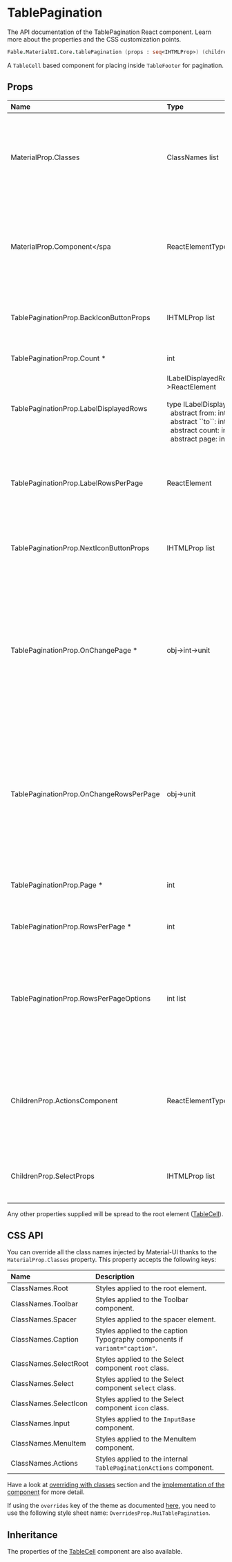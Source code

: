 # TablePagination

<p class="description">The API documentation of the TablePagination React component. Learn more about the properties and the CSS customization points.</p>

```fsharp
Fable.MaterialUI.Core.tablePagination (props : seq<IHTMLProp>) (children : seq<ReactElement>) : ReactElement
```

A `TableCell` based component for placing inside `TableFooter` for pagination.

## Props

| Name | Type | Default | Description |
|:-----|:-----|:--------|:------------|
| <span class="prop-name">MaterialProp.Classes</span> | <span class="prop-type">ClassNames list</span> |   | Override or extend the styles applied to the component.  See CSS API below for more details.  |
| <span class="prop-name">MaterialProp.Component</spa | <span class="prop-type">ReactElementType</span> | <span class="prop-default">TableCell</span> | The component used for the root node. Either a string to use a DOM element or a component. |
| <span class="prop-name">TablePaginationProp.BackIconButtonProps</span> | <span class="prop-type">IHTMLProp list</span> |   | Properties applied to the back arrow [`IconButton`](#/api/icon-button) component. |
| <span class="prop-name required">TablePaginationProp.Count *</span> | <span class="prop-type">int</span> |   | The total number of rows. |
| <span class="prop-name">TablePaginationProp.LabelDisplayedRows</span> | <span class="prop-type">ILabelDisplayedRowsArgs->ReactElement<br><br>type&nbsp;ILabelDisplayedRowsArgs&nbsp;=<br>&nbsp;&nbsp;abstract&nbsp;from:&nbsp;int<br>&nbsp;&nbsp;abstract&nbsp;&#96;&#96;to&#96;&#96;:&nbsp;int<br>&nbsp;&nbsp;abstract&nbsp;count:&nbsp;int<br>&nbsp;&nbsp;abstract&nbsp;page:&nbsp;int<br></span> | <span class="prop-default">({ from, to, count }) => `${from}-${to} of ${count}`</span> | Customize the displayed rows label. |
| <span class="prop-name">TablePaginationProp.LabelRowsPerPage</span> | <span class="prop-type">ReactElement</span> | <span class="prop-default">str "Rows per page:"</span> | Customize the rows per page label. Invoked with a `{ from, to, count, page }` object. |
| <span class="prop-name">TablePaginationProp.NextIconButtonProps</span> | <span class="prop-type">IHTMLProp list</span> |   | Properties applied to the next arrow [`IconButton`](#/api/icon-button) element. |
| <span class="prop-name required">TablePaginationProp.OnChangePage * </span> | <span class="prop-type">obj->int->unit</span> |   | Callback fired when the page is changed.<br><br>**Signature:**<br>`(event: obj) -> (page: int) -> unit`<br>*event:* The event source of the callback<br>*page:* The page selected |
| <span class="prop-name">TablePaginationProp.OnChangeRowsPerPage</span> | <span class="prop-type">obj->unit</span> |   | Callback fired when the number of rows per page is changed.<br><br>**Signature:**<br>`(event : obj) -> unit`<br>*event:* The event source of the callback |
| <span class="prop-name required">TablePaginationProp.Page *</span> | <span class="prop-type">int</span> |   | The zero-based index of the current page. |
| <span class="prop-name required">TablePaginationProp.RowsPerPage *</span> | <span class="prop-type">int</span> |   | The number of rows per page. |
| <span class="prop-name">TablePaginationProp.RowsPerPageOptions</span> | <span class="prop-type">int list</span> | <span class="prop-default">[5; 10; 25]</span> | Customizes the options of the rows per page select field. If less than two options are available, no select field will be displayed. |
| <span class="prop-name">ChildrenProp.ActionsComponent</span> | <span class="prop-type">ReactElementType</span> | <span class="prop-default">TablePaginationActions</span> | The component used for displaying the actions. Either a string to use a DOM element or a component. |
| <span class="prop-name">ChildrenProp.SelectProps</span> | <span class="prop-type">IHTMLProp list</span> |   | Properties applied to the rows per page [`Select`](#/api/select) element. |

Any other properties supplied will be spread to the root element ([TableCell](#/api/table-cell)).

## CSS API

You can override all the class names injected by Material-UI thanks to the `MaterialProp.Classes` property.
This property accepts the following keys:


| Name | Description |
|:-----|:------------|
| <span class="prop-name">ClassNames.Root</span> | Styles applied to the root element.
| <span class="prop-name">ClassNames.Toolbar</span> | Styles applied to the Toolbar component.
| <span class="prop-name">ClassNames.Spacer</span> | Styles applied to the spacer element.
| <span class="prop-name">ClassNames.Caption</span> | Styles applied to the caption Typography components if `variant="caption"`.
| <span class="prop-name">ClassNames.SelectRoot</span> | Styles applied to the Select component `root` class.
| <span class="prop-name">ClassNames.Select</span> | Styles applied to the Select component `select` class.
| <span class="prop-name">ClassNames.SelectIcon</span> | Styles applied to the Select component `icon` class.
| <span class="prop-name">ClassNames.Input</span> | Styles applied to the `InputBase` component.
| <span class="prop-name">ClassNames.MenuItem</span> | Styles applied to the MenuItem component.
| <span class="prop-name">ClassNames.Actions</span> | Styles applied to the internal `TablePaginationActions` component.

Have a look at [overriding with classes](#/customization/overrides) section
and the [implementation of the component](https://github.com/mui-org/material-ui/tree/master/packages/material-ui/src/TablePagination/TablePagination.js)
for more detail.

If using the `overrides` key of the theme as documented
[here](#/customization/themes),
you need to use the following style sheet name: `OverridesProp.MuiTablePagination`.

## Inheritance

The properties of the [TableCell](#/api/table-cell) component are also available.
<!-- You can take advantage of this behavior to [target nested components](/guides/api/#spread). -->

<!--## Demos-->

<!--- [Tables](/demos/tables/)-->


